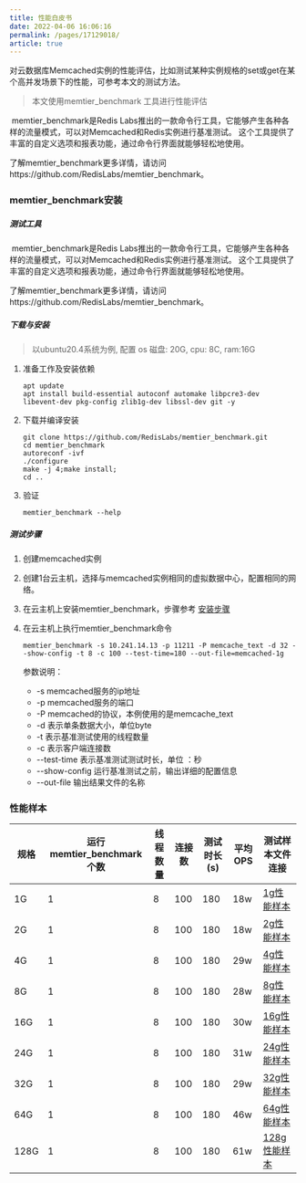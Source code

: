 ```yaml
---
title: 性能白皮书
date: 2022-04-06 16:06:16
permalink: /pages/17129018/
article: true
---
```




对云数据库Memcached实例的性能评估，比如测试某种实例规格的set或get在某个高并发场景下的性能，可参考本文的测试方法。

> 本文使用memtier_benchmark 工具进行性能评估

​        memtier_benchmark是Redis Labs推出的一款命令行工具，它能够产生各种各样的流量模式，可以对Memcached和Redis实例进行基准测试。
这个工具提供了丰富的自定义选项和报表功能，通过命令行界面就能够轻松地使用。

了解memtier_benchmark更多详情，请访问https://github.com/RedisLabs/memtier_benchmark。



### memtier_benchmark安装

##### 测试工具

​         memtier_benchmark是Redis Labs推出的一款命令行工具，它能够产生各种各样的流量模式，可以对Memcached和Redis实例进行基准测试。
这个工具提供了丰富的自定义选项和报表功能，通过命令行界面就能够轻松地使用。

了解memtier_benchmark更多详情，请访问https://github.com/RedisLabs/memtier_benchmark。

##### 下载与安装

> 以ubuntu20.4系统为例, 配置 os 磁盘: 20G, cpu: 8C, ram:16G

1. 准备工作及安装依赖

   ```shell
   apt update
   apt install build-essential autoconf automake libpcre3-dev libevent-dev pkg-config zlib1g-dev libssl-dev git -y
   ```

2. 下载并编译安装

   ```shell
   git clone https://github.com/RedisLabs/memtier_benchmark.git
   cd memtier_benchmark
   autoreconf -ivf
   ./configure
   make -j 4;make install;
   cd ..
   ```

3. 验证

   ```shell
   memtier_benchmark --help
   ```

##### 测试步骤

1. 创建memcached实例

2. 创建1台云主机，选择与memcached实例相同的虚拟数据中心，配置相同的网络。

3. 在云主机上安装memtier_benchmark，步骤参考 [安装步骤](#下载与安装)

4. 在云主机上执行memtier_benchmark命令

   ```shell
   memtier_benchmark -s 10.241.14.13 -p 11211 -P memcache_text -d 32 --show-config -t 8 -c 100 --test-time=180 --out-file=memcached-1g
   ```

   参数说明：

   - -s  memcached服务的ip地址
   - -p memcached服务的端口
   - -P memcached的协议，本例使用的是memcache_text
   - -d 表示单条数据大小，单位byte
   - -t 表示基准测试使用的线程数量
   - -c 表示客户端连接数
   - --test-time 表示基准测试测试时长，单位 ：秒
   - --show-config 运行基准测试之前，输出详细的配置信息
   - --out-file 输出结果文件的名称



### 性能样本

| 规格 | 运行memtier_benchmark个数 | 线程数量 | 连接数 | 测试时长(s) | 平均OPS | 测试样本文件连接                                             |
| ---- | ------------------------- | -------- | ------ | ----------- | ------- | ------------------------------------------------------------ |
| 1G   | 1                         | 8        | 100    | 180         | 18w     | [1g性能样本](https://github.com/capitalonline/cds-document/blob/redis-dev/%E6%95%B0%E6%8D%AE%E5%BA%93%E6%9C%8D%E5%8A%A1/%E4%BA%91%E6%95%B0%E6%8D%AE%E5%BA%93Memcached/memcached-benchmark-sample/memcached-1g) |
| 2G   | 1                         | 8        | 100    | 180         | 18w     | [2g性能样本](https://github.com/capitalonline/cds-document/blob/redis-dev/%E6%95%B0%E6%8D%AE%E5%BA%93%E6%9C%8D%E5%8A%A1/%E4%BA%91%E6%95%B0%E6%8D%AE%E5%BA%93Memcached/memcached-benchmark-sample/memcached-2g) |
| 4G   | 1                         | 8        | 100    | 180         | 29w     | [4g性能样本](https://github.com/capitalonline/cds-document/blob/redis-dev/%E6%95%B0%E6%8D%AE%E5%BA%93%E6%9C%8D%E5%8A%A1/%E4%BA%91%E6%95%B0%E6%8D%AE%E5%BA%93Memcached/memcached-benchmark-sample/memcached-4g) |
| 8G   | 1                         | 8        | 100    | 180         | 28w     | [8g性能样本](https://github.com/capitalonline/cds-document/blob/redis-dev/%E6%95%B0%E6%8D%AE%E5%BA%93%E6%9C%8D%E5%8A%A1/%E4%BA%91%E6%95%B0%E6%8D%AE%E5%BA%93Memcached/memcached-benchmark-sample/memcached-8g) |
| 16G  | 1                         | 8        | 100    | 180         | 30w     | [16g性能样本](https://github.com/capitalonline/cds-document/blob/redis-dev/%E6%95%B0%E6%8D%AE%E5%BA%93%E6%9C%8D%E5%8A%A1/%E4%BA%91%E6%95%B0%E6%8D%AE%E5%BA%93Memcached/memcached-benchmark-sample/memcached-16g) |
| 24G  | 1                         | 8        | 100    | 180         | 31w     | [24g性能样本](https://github.com/capitalonline/cds-document/blob/redis-dev/%E6%95%B0%E6%8D%AE%E5%BA%93%E6%9C%8D%E5%8A%A1/%E4%BA%91%E6%95%B0%E6%8D%AE%E5%BA%93Memcached/memcached-benchmark-sample/memcached-24g) |
| 32G  | 1                         | 8        | 100    | 180         | 29w     | [32g性能样本](https://github.com/capitalonline/cds-document/blob/redis-dev/%E6%95%B0%E6%8D%AE%E5%BA%93%E6%9C%8D%E5%8A%A1/%E4%BA%91%E6%95%B0%E6%8D%AE%E5%BA%93Memcached/memcached-benchmark-sample/memcached-32g) |
| 64G  | 1                         | 8        | 100    | 180         | 46w     | [64g性能样本](https://github.com/capitalonline/cds-document/blob/redis-dev/%E6%95%B0%E6%8D%AE%E5%BA%93%E6%9C%8D%E5%8A%A1/%E4%BA%91%E6%95%B0%E6%8D%AE%E5%BA%93Memcached/memcached-benchmark-sample/memcached-64g) |
| 128G | 1                         | 8        | 100    | 180         | 61w     | [128g性能样本](https://github.com/capitalonline/cds-document/blob/redis-dev/%E6%95%B0%E6%8D%AE%E5%BA%93%E6%9C%8D%E5%8A%A1/%E4%BA%91%E6%95%B0%E6%8D%AE%E5%BA%93Memcached/memcached-benchmark-sample/memcached-128g) |

